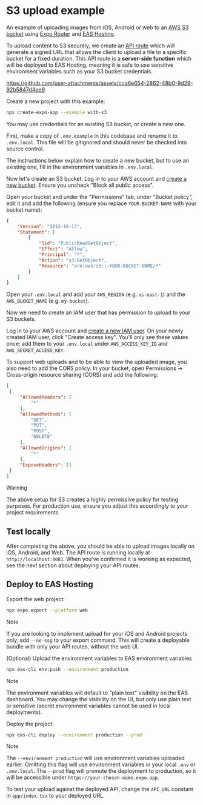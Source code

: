 # S3 upload example

An example of uploading images from iOS, Android or web to an [AWS S3 bucket](https://aws.amazon.com/s3/) using [Expo Router](https://docs.expo.dev/router/introduction/) and [EAS Hosting](https://docs.expo.dev/eas/hosting/introduction/).

To upload content to S3 securely, we create an [API route](https://docs.expo.dev/router/reference/api-routes/) which will generate a signed URL that allows the client to upload a file to a specific bucket for a fixed duration. This API route is a **server-side function** which will be deployed to EAS Hosting, meaning it is safe to use sensitive environment variables such as your S3 bucket credentials.

https://github.com/user-attachments/assets/cca6e654-2862-48b0-9d29-92b5847d4ee9

Create a new project with this example:

```sh
npx create-expo-app --example with-s3
```

You may use credentials for an existing S3 bucket, or create a new one.

First, make a copy of `.env.example` in this codebase and rename it to `.env.local`. This file will be gitignored and should never be checked into source control.

The instructions below explain how to create a new bucket, but to use an existing one, fill in the environment variables in `.env.local`.

Now let's create an S3 bucket. Log in to your AWS account and [create a new bucket](https://console.aws.amazon.com/s3/home). Ensure you uncheck "Block all public access".

Open your bucket and under the "Permissions" tab, under "Bucket policy", edit it and add the following (ensure you replace `YOUR-BUCKET-NAME` with your bucket name):

```json
{
    "Version": "2012-10-17",
    "Statement": [
        {
            "Sid": "PublicReadGetObject",
            "Effect": "Allow",
            "Principal": "*",
            "Action": "s3:GetObject",
            "Resource": "arn:aws:s3:::YOUR-BUCKET-NAME/*"
        }
    ]
}
```

Open your `.env.local` and add your `AWS_REGION` (e.g. `us-east-1`) and the `AWS_BUCKET_NAME` (e.g. `my-bucket`).

Now we need to create an IAM user that has permission to upload to your S3 buckets.

Log in to your AWS account and [create a new IAM user](https://console.aws.amazon.com/iam/home). On your newly created IAM user, click "Create access key". You'll only see these values once: add them to your `.env.local` under `AWS_ACCESS_KEY_ID` and `AWS_SECRET_ACCESS_KEY`.

To support web uploads and to be able to view the uploaded image, you also need to add the CORS policy. In your bucket, open Permissions -> Cross-origin resource sharing (CORS) and add the following:

```json
[
 {
     "AllowedHeaders": [
         "*"
     ],
     "AllowedMethods": [
         "GET",
         "PUT",
         "POST",
         "DELETE"
     ],
     "AllowedOrigins": [
         "*"
     ],
     "ExposeHeaders": []
 }
]
```

> [!WARNING]
> The above setup for S3 creates a highly permissive policy for testing purposes.
> For production use, ensure you adjust this accordingly to your project requirements.

## Test locally

After completing the above, you should be able to upload images locally on iOS, Android, and Web. The API route is running locally at `http://localhost:8081`. When you've confirmed it is working as expected, see the next section about deploying your API routes.

## Deploy to EAS Hosting

Export the web project:

```sh
npx expo export --platform web
```

> [!NOTE]
> If you are looking to implement upload for your iOS and Android projects only, add `--no-ssg` to your export command. This will create a deployable bundle with only your API routes, without the web UI.

(Optional) Upload the environment variables to EAS environment variables

```sh
npx eas-cli env:push --environment production
```

> [!NOTE]
> The environment variables will default to "plain text" visibility on the EAS dashboard. You may change the visibility on the UI, but only use plain text or sensitive (secret environment variables cannot be used in local deployments).

Deploy the project:

```sh
npx eas-cli deploy --environment production --prod
```

> [!NOTE]
> The `--environment production` will use environment variables uploaded earlier. Omitting this flag will use environment variables in your local `.env` or `.env.local`.
> The `--prod` flag will promote the deployment to production, so it will be accessible under `https://your-chosen-name.expo.app`.

To test your upload against the deployed API, change the `API_URL` constant in `app/index.tsx` to your deployed URL.
